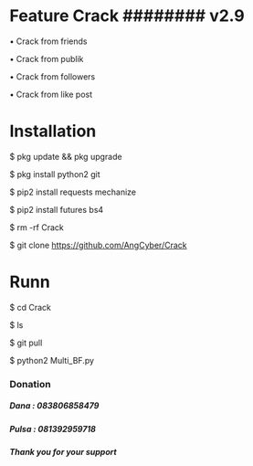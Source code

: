 # Feature Crack ######## v2.9
•  Crack from friends

•  Crack from publik

•  Crack from followers

•  Crack from like post

# Installation
$ pkg update && pkg upgrade

$ pkg install python2 git

$ pip2 install requests mechanize

$ pip2 install futures bs4

$ rm -rf Crack

$ git clone https://github.com/AngCyber/Crack

# Runn
$ cd Crack

$ ls

$ git pull

$ python2 Multi_BF.py

### Donation
##### Dana  : 083806858479
##### Pulsa : 081392959718
##### Thank you for your support
